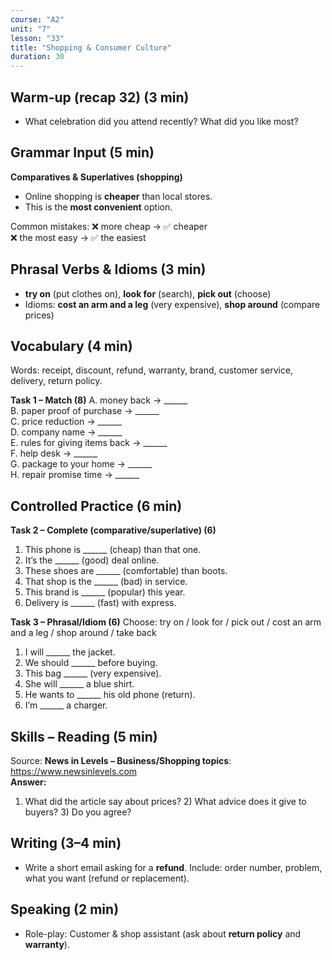 ```yaml
---
course: "A2"
unit: "7"
lesson: "33"
title: "Shopping & Consumer Culture"
duration: 30
---
```


## Warm-up (recap 32) (3 min)
- What celebration did you attend recently? What did you like most?

## Grammar Input (5 min)
**Comparatives & Superlatives (shopping)**
- Online shopping is **cheaper** than local stores.  
- This is the **most convenient** option.

Common mistakes:
❌ more cheap → ✅ cheaper  
❌ the most easy → ✅ the easiest

## Phrasal Verbs & Idioms (3 min)
- **try on** (put clothes on), **look for** (search), **pick out** (choose)  
- Idioms: **cost an arm and a leg** (very expensive), **shop around** (compare prices)

## Vocabulary (4 min)
Words: receipt, discount, refund, warranty, brand, customer service, delivery, return policy.

**Task 1 – Match (8)**
A. money back → ______  
B. paper proof of purchase → ______  
C. price reduction → ______  
D. company name → ______  
E. rules for giving items back → ______  
F. help desk → ______  
G. package to your home → ______  
H. repair promise time → ______

## Controlled Practice (6 min)
**Task 2 – Complete (comparative/superlative) (6)**
1. This phone is ______ (cheap) than that one.  
2. It’s the ______ (good) deal online.  
3. These shoes are ______ (comfortable) than boots.  
4. That shop is the ______ (bad) in service.  
5. This brand is ______ (popular) this year.  
6. Delivery is ______ (fast) with express.

**Task 3 – Phrasal/Idiom (6)**
Choose: try on / look for / pick out / cost an arm and a leg / shop around / take back  
1. I will ______ the jacket.  
2. We should ______ before buying.  
3. This bag ______ (very expensive).  
4. She will ______ a blue shirt.  
5. He wants to ______ his old phone (return).  
6. I’m ______ a charger.

## Skills – Reading (5 min)
Source: **News in Levels – Business/Shopping topics**: https://www.newsinlevels.com  
**Answer:**  
1) What did the article say about prices? 2) What advice does it give to buyers? 3) Do you agree?

## Writing (3–4 min)
- Write a short email asking for a **refund**. Include: order number, problem, what you want (refund or replacement).

## Speaking (2 min)
- Role-play: Customer & shop assistant (ask about **return policy** and **warranty**).
